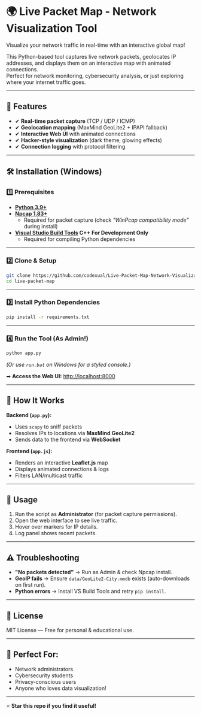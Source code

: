 # 🌍 Live Packet Map - Network Visualization Tool

Visualize your network traffic in real-time with an interactive global map!

This Python-based tool captures live network packets, geolocates IP addresses, and displays them on an interactive map with animated connections.  
Perfect for network monitoring, cybersecurity analysis, or just exploring where your internet traffic goes.

---

## 🚀 Features
- ✔ **Real-time packet capture** (TCP / UDP / ICMP)
- ✔ **Geolocation mapping** (MaxMind GeoLite2 + IPAPI fallback)
- ✔ **Interactive Web UI** with animated connections
- ✔ **Hacker-style visualization** (dark theme, glowing effects)
- ✔ **Connection logging** with protocol filtering

---

## 🛠 Installation (Windows)

### 1️⃣ Prerequisites
- **[Python 3.9+](https://www.python.org/downloads/)**
- **[Npcap 1.83+](https://nmap.org/npcap/)**
  - Required for packet capture (check *"WinPcap compatibility mode"* during install)
- **[Visual Studio Build Tools](https://visualstudio.microsoft.com/visual-cpp-build-tools/) C++ For Development Only**
  - Required for compiling Python dependencies

---

### 2️⃣ Clone & Setup
```bash
git clone https://github.com/codexual/Live-Packet-Map-Network-Visualization-Tool.git
cd live-packet-map
```

---

### 3️⃣ Install Python Dependencies
```bash
pip install -r requirements.txt
```

---

### 4️⃣ Run the Tool (As Admin!)
```bash
python app.py
```
*(Or use `run.bat` on Windows for a styled console.)*

➡ **Access the Web UI:** [http://localhost:8000](http://localhost:8000)

---

## 🔧 How It Works

**Backend (`app.py`):**
- Uses `scapy` to sniff packets
- Resolves IPs to locations via **MaxMind GeoLite2**
- Sends data to the frontend via **WebSocket**

**Frontend (`app.js`):**
- Renders an interactive **Leaflet.js** map
- Displays animated connections & logs
- Filters LAN/multicast traffic

---

## 📜 Usage
1. Run the script as **Administrator** (for packet capture permissions).
2. Open the web interface to see live traffic.
3. Hover over markers for IP details.
4. Log panel shows recent packets.

---

## ⚠ Troubleshooting
- **"No packets detected"** → Run as Admin & check Npcap install.
- **GeoIP fails** → Ensure `data/GeoLite2-City.mmdb` exists (auto-downloads on first run).
- **Python errors** → Install VS Build Tools and retry `pip install`.

---

## 📜 License
MIT License — Free for personal & educational use.

---

## 🎯 Perfect For:
- Network administrators  
- Cybersecurity students  
- Privacy-conscious users  
- Anyone who loves data visualization!

---

⭐ **Star this repo if you find it useful!**
